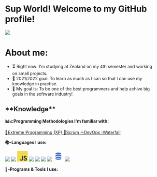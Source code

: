 <h1>Sup World! Welcome to my GitHub profile!</h1>
<img src="https://youreno.fun/ghost-in-the-shell-typing.gif" width="1000">

<h1>About me:</h1>

- ⏳ Right now: I'm studying at Zealand on my 4th semester and working on small projects.
- 📖 2021/2022 goal: To learn as much as I can so that I can use my knowledge in practise.
- 🚀 My goal is: To be one of the best programmers and help achive big goals in the software industry!

<h2>**Knowledge**</h2>

**📊📈Programming Methodologies I'm familiar with:**

<p style="text-aling:center;">
<a href="https://en.wikipedia.org/wiki/Extreme_programming">💢Extreme Programming (XP) </a>
<a href="https://en.wikipedia.org/wiki/Scrum_(software_development)">🔄Scrum </a>
<a href="https://en.wikipedia.org/wiki/DevOps">♾DevOps </a>
<a href="https://en.wikipedia.org/wiki/Waterfall_model">💧Waterfall</a>
</p>

**📚-Languages I use:**

<code><a href = "https://en.wikipedia.org/wiki/HTML5"><img height="35" src="https://upload.wikimedia.org/wikipedia/commons/6/61/HTML5_logo_and_wordmark.svg"></a></code>
<code><a href = "https://en.wikipedia.org/wiki/CSS"><img height="35" src="https://upload.wikimedia.org/wikipedia/commons/d/d5/CSS3_logo_and_wordmark.svg"></a></code>
<code><a href = "https://en.wikipedia.org/wiki/JavaScript"><img height="35" src="https://raw.githubusercontent.com/github/explore/80688e429a7d4ef2fca1e82350fe8e3517d3494d/topics/javascript/javascript.png"></a></code>
<code><a href = "https://vuejs.org/"><img height="35" src="https://avatars.githubusercontent.com/u/6128107?s=200&v=4"></a></code>
<code><a href = "https://en.wikipedia.org/wiki/C_Sharp_(programming_language)"><img height="35" src="https://docs.microsoft.com/en-us/windows/images/csharp-logo.png"></a></code>
<code><a href = "https://en.wikipedia.org/wiki/C_(programming_language)"><img height="35" src="https://upload.wikimedia.org/wikipedia/commons/1/18/C_Programming_Language.svg"></a></code>
<code><a href = "https://www.python.org/"><img height="35" src="https://www.python.org/static/opengraph-icon-200x200.png"></a></code>
<code><a href = "https://en.wikipedia.org/wiki/SQL"><img height="35" src="https://raw.githubusercontent.com/github/explore/80688e429a7d4ef2fca1e82350fe8e3517d3494d/topics/sql/sql.png"></a></code>
<code><a href = "https://en.wikipedia.org/wiki/Bash_(Unix_shell)"><img height="35" src="https://styles.redditmedia.com/t5_2qh2d/styles/communityIcon_xagsn9nsaih61.png?width=256&s=1e4cf3a17c94aecf9c127cef47bb259162283a38"></a></code>

**💾-Programs & Tools I use:**

<code><a href = ""><img height="35" src=""></a></code>
<code><a href = ""><img height="35" src=""></a></code>
<code><a href = ""><img height="35" src=""></a></code>
<code><a href = ""><img height="35" src=""></a></code>
<code><a href = ""><img height="35" src=""></a></code>
<code><a href = ""><img height="35" src=""></a></code>
<code><a href = ""><img height="35" src=""></a></code>
<code><a href = ""><img height="35" src=""></a></code>
<code><a href = ""><img height="35" src=""></a></code>
<code><a href = ""><img height="35" src=""></a></code>
